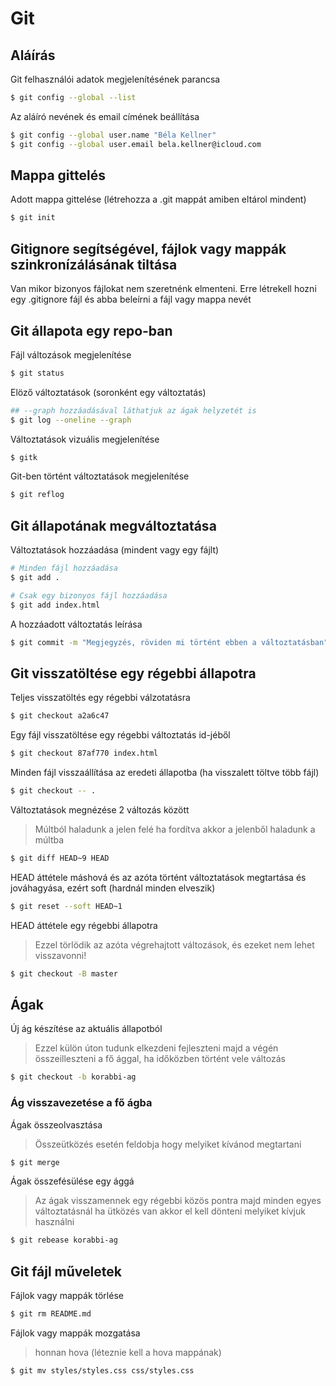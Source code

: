 # Git

## Aláírás

Git felhasználói adatok megjelenítésének parancsa

```sh
$ git config --global --list
```

Az aláíró nevének és email címének beállítása

```sh
$ git config --global user.name "Béla Kellner"
$ git config --global user.email bela.kellner@icloud.com
```

## Mappa gittelés

Adott mappa gittelése (létrehozza a .git mappát amiben eltárol mindent)

```sh
$ git init
```

## Gitignore segítségével, fájlok vagy mappák szinkronízálásának tiltása

Van mikor bizonyos fájlokat nem szeretnénk elmenteni. Erre létrekell hozni egy .gitignore fájl és abba beleírni a fájl vagy mappa nevét

## Git állapota egy repo-ban

Fájl változások megjelenítése

```sh
$ git status
```

Elöző változtatások (soronként egy változtatás)

```sh
## --graph hozzáadásával láthatjuk az ágak helyzetét is
$ git log --oneline --graph
```

Változtatások vizuális megjelenítése

```sh
$ gitk
```

Git-ben történt változtatások megjelenítése

```sh
$ git reflog
```

## Git állapotának megváltoztatása

Változtatások hozzáadása (mindent vagy egy fájlt)

```sh
# Minden fájl hozzáadása
$ git add .

# Csak egy bizonyos fájl hozzáadása
$ git add index.html
```

A hozzáadott változtatás leírása

```sh
$ git commit -m "Megjegyzés, röviden mi történt ebben a változtatásban"
```

## Git visszatöltése egy régebbi állapotra

Teljes visszatöltés egy régebbi válzotatásra

```sh
$ git checkout a2a6c47
```

Egy fájl visszatöltése egy régebbi változtatás id-jéből

```sh
$ git checkout 87af770 index.html
```

Minden fájl visszaállítása az eredeti állapotba (ha visszalett töltve több fájl)

```sh
$ git checkout -- .
```

Változtatások megnézése 2 változás között

> Múltból haladunk a jelen felé ha fordítva akkor a jelenből haladunk a múltba

```sh
$ git diff HEAD~9 HEAD
```

HEAD áttétele máshová és az azóta történt változtatások megtartása és jováhagyása, ezért soft (hardnál minden elveszik)

```sh
$ git reset --soft HEAD~1
```

HEAD áttétele egy régebbi állapotra

> Ezzel törlödik az azóta végrehajtott változások, és ezeket nem lehet visszavonni!

```sh
$ git checkout -B master
```

## Ágak

Új ág készítése az aktuális állapotból

> Ezzel külön úton tudunk elkezdeni fejleszteni majd a végén összeilleszteni a fő ággal, ha időközben történt vele változás

```sh
$ git checkout -b korabbi-ag
```



### Ág visszavezetése a fő ágba

Ágak összeolvasztása

> Összeütközés esetén feldobja hogy melyiket kívánod megtartani

```sh
$ git merge
```

Ágak összefésülése egy ággá

> Az ágak visszamennek egy régebbi közös pontra majd minden egyes változtatásnál ha ütközés van akkor el kell dönteni melyiket kívjuk használni

```sh
$ git rebease korabbi-ag
```

## Git fájl műveletek

Fájlok vagy mappák törlése

```sh
$ git rm README.md
```

Fájlok vagy mappák mozgatása

> honnan hova (léteznie kell a hova mappának)

```sh
$ git mv styles/styles.css css/styles.css
```
